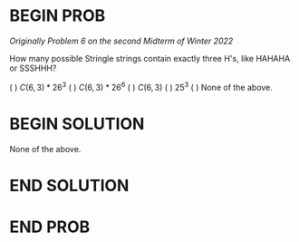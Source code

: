 # BEGIN PROB

<i>Originally Problem 6 on the second Midterm of Winter 2022</i>

How many possible Stringle strings contain exactly three H's, like HAHAHA or SSSHHH?

( ) $C(6,3)*26^3$
( ) $C(6,3)*26^6$
( ) $C(6,3)$
( ) $25^3$
( ) None of the above.

# BEGIN SOLUTION

None of the above.

# END SOLUTION

# END PROB